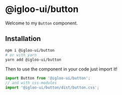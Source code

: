 # @igloo-ui/button

Welcome to my `Button` component.

## Installation

```sh
npm i @igloo-ui/button
# or with yarn
yarn add @igloo-ui/button
```

Then to use the component in your code just import it!

```js
import Button from '@igloo-ui/button';
// and with css-modules
import '@igloo-ui/button/dist/button.css';
```
